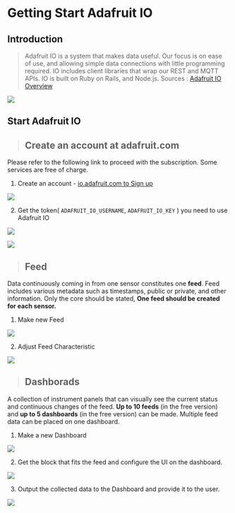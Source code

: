 # Getting Start Adafruit IO



## Introduction

> Adafruit IO is a system that makes data useful. Our focus is on ease of use, and allowing simple data connections with little programming required. IO includes client libraries that wrap our REST and MQTT APIs. IO is built on Ruby on Rails, and Node.js. Sources : [Adafruit IO Overview][link-adafruit_io]

![][link-logo]



## Start Adafruit IO

> ## Create an account at adafruit.com

Please refer to the following link to proceed with the subscription. Some services are free of charge.

1. Create an account - [io.adafruit.com to Sign up][link-sign up]

![][link-account]



2. Get the token( `ADAFRUIT_IO_USERNAME`, `ADAFRUIT_IO_KEY` ) you need to use Adafruit IO

![][link-menu]

![][link-token]



> ## Feed

Data continuously coming in from one sensor constitutes one **feed**. Feed includes various metadata such as timestamps, public or private, and other information. Only the core should be stated, **One feed should be created for each sensor.**

1. Make new Feed

![][link-feed_1]



2. Adjust Feed Characteristic

![][link-feed_2]



> ## Dashborads

A collection of instrument panels that can visually see the current status and continuous changes of the feed. **Up to 10 feeds** (in the free version)  and **up to 5 dashboards** (in the free version)  can be made. Multiple feed data can be placed on one dashboard.

1. Make a new Dashboard

![][link-dashboard_1]



2. Get the block that fits the feed and configure the UI on the dashboard. 

![][link-dashboard_2]



3. Output the collected data to the Dashboard and provide it to the user.

![][link-dashboard_3]





<!--
Link
-->



[link-adafruit_io]: https://learn.adafruit.com/welcome-to-adafruit-io/overview
[link-sign up]: https://accounts.adafruit.com/users/sign_in
[link-logo]: https://github.com/Wiznet-OpenHardware/RP2040-HAT-CircuitPython/blob/main/img/Adaruit_io/Adafruit_logo.png
[link-account]: https://github.com/Wiznet-OpenHardware/RP2040-HAT-CircuitPython/blob/main/img/Adaruit_io/account.png
[link-menu]: https://github.com/Wiznet-OpenHardware/RP2040-HAT-CircuitPython/blob/main/img/Adaruit_io/Adafruit_menu.png
[link-token]: https://github.com/Wiznet-OpenHardware/RP2040-HAT-CircuitPython/blob/main/img/Adaruit_io/Adafruit_token.png
[link-feed_1]: https://github.com/Wiznet-OpenHardware/RP2040-HAT-CircuitPython/blob/main/img/Adaruit_io/Adafruit_feed_1.png
[link-feed_2]: https://github.com/Wiznet-OpenHardware/RP2040-HAT-CircuitPython/blob/main/img/Adaruit_io/Adafruit_feed_2.png
[link-dashboard_1]: https://github.com/Wiznet-OpenHardware/RP2040-HAT-CircuitPython/blob/main/img/Adaruit_io/Adafruit_dashboard_1.png
[link-dashboard_2]: https://github.com/Wiznet-OpenHardware/RP2040-HAT-CircuitPython/blob/main/img/Adaruit_io/Adafruit_dashboard_2.png
[link-dashboard_3]: https://github.com/Wiznet-OpenHardware/RP2040-HAT-CircuitPython/blob/main/img/Adaruit_io/Adafruit_dashboard_3.png